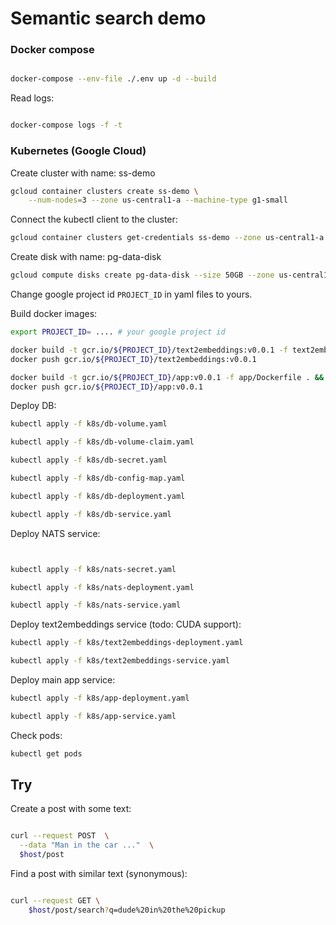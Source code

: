 # Semantic search demo

### Docker compose 

```bash 

docker-compose --env-file ./.env up -d --build

```

Read logs:

```bash 

docker-compose logs -f -t

```

### Kubernetes (Google Cloud)

Create cluster with name: ss-demo

```bash 
gcloud container clusters create ss-demo \
    --num-nodes=3 --zone us-central1-a --machine-type g1-small
```

Connect the kubectl client to the cluster:

```bash 
gcloud container clusters get-credentials ss-demo --zone us-central1-a
```

Create disk with name: pg-data-disk

```bash 
gcloud compute disks create pg-data-disk --size 50GB --zone us-central1-a
```

Change google project id `PROJECT_ID` in yaml files to yours.

Build docker images:

```bash 
export PROJECT_ID= .... # your google project id

docker build -t gcr.io/${PROJECT_ID}/text2embeddings:v0.0.1 -f text2embeddings/Dockerfile .
docker push gcr.io/${PROJECT_ID}/text2embeddings:v0.0.1

docker build -t gcr.io/${PROJECT_ID}/app:v0.0.1 -f app/Dockerfile . && \
docker push gcr.io/${PROJECT_ID}/app:v0.0.1
```

Deploy DB:

```bash 
kubectl apply -f k8s/db-volume.yaml

kubectl apply -f k8s/db-volume-claim.yaml

kubectl apply -f k8s/db-secret.yaml

kubectl apply -f k8s/db-config-map.yaml

kubectl apply -f k8s/db-deployment.yaml

kubectl apply -f k8s/db-service.yaml

```

Deploy NATS service:

```bash 


kubectl apply -f k8s/nats-secret.yaml

kubectl apply -f k8s/nats-deployment.yaml

kubectl apply -f k8s/nats-service.yaml

```

Deploy text2embeddings service (todo: CUDA support):

```bash 
kubectl apply -f k8s/text2embeddings-deployment.yaml

kubectl apply -f k8s/text2embeddings-service.yaml
```

Deploy main app service:

```bash 
kubectl apply -f k8s/app-deployment.yaml

kubectl apply -f k8s/app-service.yaml
```

Check pods:

```bash 
kubectl get pods
```

## Try

Create a post with some text:

```bash 

curl --request POST  \
  --data "Man in the car ..."  \
  $host/post

```

Find a post with similar text (synonymous):

```bash 

curl --request GET \
    $host/post/search?q=dude%20in%20the%20pickup
  
```